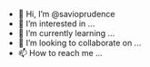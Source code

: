 - 👋 Hi, I’m @savioprudence
- 👀 I’m interested in ...
- 🌱 I’m currently learning ...
- 💞️ I’m looking to collaborate on ...
- 📫 How to reach me ...

<!---
savioprudence/savioprudence is a ✨ special ✨ repository because its `README.md` (this file) appears on your GitHub profile.
You can click the Preview link to take a look at your changes.
--->
